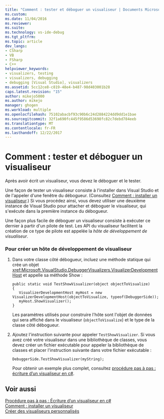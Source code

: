```yaml
---
title: "Comment : tester et déboguer un visualiseur | Documents Microsoft"
ms.custom: 
ms.date: 11/04/2016
ms.reviewer: 
ms.suite: 
ms.technology: vs-ide-debug
ms.tgt_pltfrm: 
ms.topic: article
dev_langs:
- CSharp
- VB
- FSharp
- C++
helpviewer_keywords:
- visualizers, testing
- visualizers, debugging
- debugging [Visual Studio], visualizers
ms.assetid: 5cc12ce8-c819-48e4-b487-98d403001b28
caps.latest.revision: "15"
author: mikejo5000
ms.author: mikejo
manager: ghogen
ms.workload: multiple
ms.openlocfilehash: 75102abacbf93c90b6c24d2884224dd9dd1e1bae
ms.sourcegitcommit: 32f1a690fc445f9586d53698fc82c7debd784eeb
ms.translationtype: MT
ms.contentlocale: fr-FR
ms.lasthandoff: 12/22/2017
---
```

# <a name="how-to-test-and-debug-a-visualizer"></a>Comment : tester et déboguer un visualiseur
Après avoir écrit un visualiseur, vous devez le déboguer et le tester.  
  
 Une façon de tester un visualiseur consiste à l'installer dans Visual Studio et de l'appeler d'une fenêtre du débogueur. (Consultez [Comment : installer un visualiseur](../debugger/how-to-install-a-visualizer.md).) Si vous procédez ainsi, vous devez utiliser une deuxième instance de Visual Studio pour attacher et déboguer le visualiseur, qui s'exécute dans la première instance du débogueur.  
  
 Une façon plus facile de déboguer un visualiseur consiste à exécuter ce dernier à partir d'un pilote de test. Les API du visualiseur facilitent la création de ce type de pilote est appelée la *hôte de développement de visualiseur*.  
  
### <a name="to-create-a-visualizer-development-host"></a>Pour créer un hôte de développement de visualiseur  
  
1.  Dans votre classe côté débogueur, incluez une méthode statique qui crée un objet <xref:Microsoft.VisualStudio.DebuggerVisualizers.VisualizerDevelopmentHost> et appelle sa méthode Show :  
  
    ```  
    public static void TestShowVisualizer(object objectToVisualize)  
    {  
       VisualizerDevelopmentHost myHost = new VisualizerDevelopmentHost(objectToVisualize, typeof(DebuggerSide));  
       myHost.ShowVisualizer();  
    }  
    ```  
  
     Les paramètres utilisés pour construire l'hôte sont l'objet de données qui sera affiché dans le visualiseur (`objectToVisualize`) et le type de la classe côté débogueur.  
  
2.  Ajoutez l'instruction suivante pour appeler `TestShowVisualizer`. Si vous avez créé votre visualiseur dans une bibliothèque de classes, vous devez créer un fichier exécutable pour appeler la bibliothèque de classes et placer l'instruction suivante dans votre fichier exécutable :  
  
    ```  
    DebuggerSide.TestShowVisualizer(myString);  
    ```  
  
     Pour obtenir un exemple plus complet, consultez [procédure pas à pas : écriture d’un visualiseur en c#](../debugger/walkthrough-writing-a-visualizer-in-csharp.md).  
  
## <a name="see-also"></a>Voir aussi  
 [Procédure pas à pas : Écriture d’un visualiseur en c#](../debugger/walkthrough-writing-a-visualizer-in-csharp.md)   
 [Comment : installer un visualiseur](../debugger/how-to-install-a-visualizer.md)   
 [Créer des visualiseurs personnalisés](../debugger/create-custom-visualizers-of-data.md)